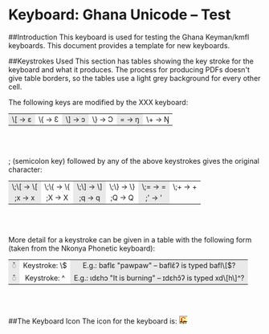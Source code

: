 <head>
<title>Test Keyman/kmfl Keyboard</title>
<meta name="author" content="Wes Peacock">
</head>

# Keyboard: Ghana Unicode &ndash; Test

##Introduction
This keyboard is used for testing the Ghana Keyman/kmfl keyboards. This document provides a template for new keyboards.

##Keystrokes Used
This section has tables showing the key stroke for the keyboard and what it produces.
The process for producing PDFs doesn't give table borders, so the tables use a light grey background for every other cell.

The following keys are modified by the XXX keyboard:

<table width="80%">
	<tr>
		<td align="center" bgcolor="#E9E9E9"> \[ → ɛ  </td>
		<td align="center">  \{ → Ɛ  </td>
		<td align="center" bgcolor="#E9E9E9">  \] → ɔ  </td>
		<td align="center">  \} → Ɔ  </td>
		<td align="center" bgcolor="#E9E9E9"> = → ŋ  </td>
		<td align="center">  \+ → Ŋ  </td>
	</tr>
</table>
<br><br>

; (semicolon key) followed by any of the above keystrokes gives the original character:

 <table width="80%">
    <tr>
       <td align="center" bgcolor="#E9E9E9"> \;\[ → \[   </td>
        <td align="center"> \;\{ → \{ </td>
        <td align="center" bgcolor="#E9E9E9"> \;\] → \]   </td>
        <td align="center"> \;\} → \}  </td>
        <td align="center" bgcolor="#E9E9E9"> \;= → =</td>
        <td align="center"> \;+ → +  </td>
     </tr>
	<tr>
		<td align="center" bgcolor="#E9E9E9"> ;x → x  </td>
		<td align="center">  ;X → X  </td>
		<td align="center" bgcolor="#E9E9E9"> ;q → q  </td>
		<td align="center">  ;Q → Q  </td>
		<td align="center" bgcolor="#E9E9E9"> ;' → '  </td>
	</tr>
</table>
<br><br>

More detail for a keystroke can be given in a table with the following form (taken from the Nkonya Phonetic keyboard):

<table width="80%">
	<tr>
		<td align="center" bgcolor="#E9E9E9">&#x25CC;&#x030C;</td>
		<td align="center"> Keystroke: \$</td>
		<td align="center" bgcolor="#E9E9E9"> E.g.:  baflɛ "pawpaw" – baflɛ&#x030C;&#x0294; is typed bafl\[$?</td>
	</tr>
	<tr>
		<td align="center" bgcolor="#E9E9E9">&#x25CC;&#x0302;</td>
		<td align="center"> Keystroke: ^</td>
		<td align="center" bgcolor="#E9E9E9"> E.g.:  ɩdɛhɔ "It is burning" – ɪdɛhɔ&#x0302;&#x0294; is typed xd\[h\]^?</td>
	</tr>
</table>
<br><br>


##The Keyboard Icon
The icon for the keyboard is: ![alt text](../source/GhanaUnicode-Test.bmp)
